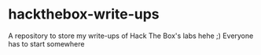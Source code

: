 # hackthebox-write-ups
A repository to store my write-ups of Hack The Box's labs hehe ;)  Everyone has to start somewhere
